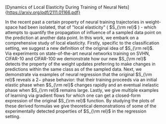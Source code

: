 
[Dynamics of Local Elasticity During Training of Neural Nets]{https://arxiv.org/pdf/2111.01166.pdf}

In the recent past a certain property of neural training trajectories in weight-space had been isolated, that of "local elasticity" ( $S_{\rm rel}$ ) - which attempts to quantify the propagation of influence of a sampled data point on the prediction at another data point. In this work, we embark on a comprehensive study of local elasticity. Firstly, specific to the classification setting, we suggest a new definition of the original idea of $S_{\rm rel}$. Via experiments on state-of-the-art neural networks training on SVHN, CIFAR-10 and CIFAR-100 we demonstrate how our new $S_{\rm rel}$ detects the property of the weight updates preferring to make changes in predictions within the same class as of the sampled data. Next, we demonstrate via examples of neural regression that the original $S_{\rm rel}$ reveals a $2-$ phase behavior: that their training proceeds via an initial elastic phase when $S_{\rm rel}$ changes rapidly and an eventual inelastic phase when $S_{\rm rel}$ remains large.  Lastly, we give multiple examples of learning via gradient flows for which one can get a closed-form expression of the original $S_{\rm rel}$ function. By studying the plots of these derived formulas we give theoretical demonstrations of some of the experimentally detected properties of $S_{\rm rel}$ in the regression setting.


